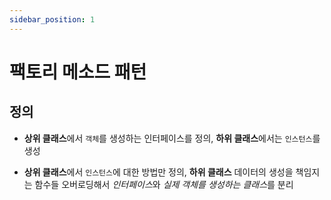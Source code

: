 ```yaml
---
sidebar_position: 1
---
```


# 팩토리 메소드 패턴

## 정의

- **상위 클래스**에서 `객체`를 생성하는 인터페이스를 정의, **하위 클래스**에서는 `인스턴스`를 생성

- **상위 클래스**에서 `인스턴스`에 대한 방법만 정의, **하위 클래스** 데이터의 생성을 책임지는 함수들 오버로딩해서 *인터페이스*와 *실제 객체를 생성하는 클래스*를 분리

